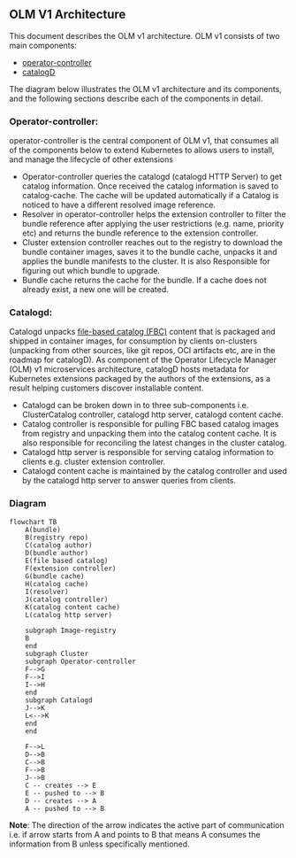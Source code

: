 
## OLM V1 Architecture

This document describes the OLM v1 architecture. OLM v1 consists of two main components:

* [operator-controller](https://github.com/operator-framework/operator-controller)
* [catalogD](https://github.com/operator-framework/catalogd)

The diagram below illustrates the OLM v1 architecture and its components,  and the following sections describe each of the components in detail.

### Operator-controller:

operator-controller is the central component of OLM v1, that consumes all of the components below to extend Kubernetes to allows users to install, and manage the lifecycle of other extensions

* Operator-controller queries the catalogd (catalogd HTTP Server) to get catalog information.  Once received the catalog information is saved  to catalog-cache. The cache will be updated automatically if a Catalog is noticed to have a different resolved image reference.
* Resolver in operator-controller helps the extension controller to filter the bundle reference after applying the user restrictions (e.g. name, priority etc) and returns the bundle reference to the extension controller.
* Cluster extension controller reaches out to the registry to download the bundle container images, saves it to the bundle cache,  unpacks it and applies the bundle manifests to the cluster.  It is also Responsible for figuring out which bundle to upgrade.
* Bundle cache returns the cache for the bundle. If a cache does not already exist, a new one will be created.

### Catalogd:

Catalogd unpacks [file-based catalog (FBC)](https://olm.operatorframework.io/docs/reference/file-based-catalogs/#docs) content that is packaged and shipped in container images, for consumption by clients on-clusters (unpacking from other sources, like git repos, OCI artifacts etc, are in the roadmap for catalogD). As component of the Operator Lifecycle Manager (OLM) v1 microservices architecture, catalogD hosts metadata for Kubernetes extensions packaged by the authors of the extensions, as a result helping customers discover installable content.

* Catalogd can be broken down in to three sub-components i.e. ClusterCatalog controller, catalogd http server, catalogd content cache.
* Catalog controller  is responsible for pulling FBC based catalog images from registry and unpacking them into the catalog content cache. It is also responsible for reconciling the latest changes in the cluster catalog.
* Catalogd http server is responsible for serving catalog information to clients e.g. cluster extension controller.
* Catalogd content cache is maintained by the catalog controller and used by the catalogd http server to answer queries from clients.



### Diagram

```mermaid
flowchart TB
    A(bundle)
    B(registry repo)
    C(catalog author)
    D(bundle author)
    E(file based catalog)
    F(extension controller)
    G(bundle cache)
    H(catalog cache)
    I(resolver)
    J(catalog controller)
    K(catalog content cache)
    L(catalog http server)

    subgraph Image-registry
    B
    end
    subgraph Cluster
    subgraph Operator-controller
    F-->G
    F-->I
    I-->H
    end
    subgraph Catalogd
    J-->K
    L<-->K
    end
    end

    F-->L
    D-->B
    C-->B
    F-->B
    J-->B
    C -- creates --> E
    E -- pushed to --> B
    D -- creates --> A
    A -- pushed to --> B
```

**Note**: The direction of the arrow indicates the active part of communication i.e. if arrow starts from A and points to B that means A consumes the information from B unless specifically mentioned.
